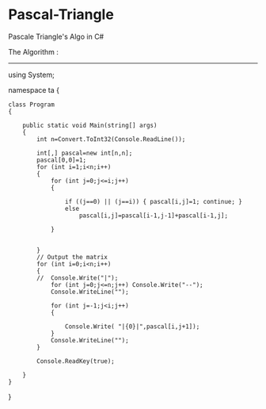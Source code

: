 # Pascal-Triangle
Pascale Triangle's Algo in C#

The Algorithm : 
*********************

using System;

namespace ta
{

	class Program
	{

		public static void Main(string[] args)
		{
			int n=Convert.ToInt32(Console.ReadLine());
			
			int[,] pascal=new int[n,n];
			pascal[0,0]=1;
			for (int i=1;i<n;i++)
			{
				for (int j=0;j<=i;j++)
				{
					
					if ((j==0) || (j==i)) { pascal[i,j]=1; continue; }
					else 
						pascal[i,j]=pascal[i-1,j-1]+pascal[i-1,j];
					
				}
			
				
			}
			// Output the matrix
			for (int i=0;i<n;i++)
			{
			//	Console.Write("|");
				for (int j=0;j<=n;j++) Console.Write("--");
				Console.WriteLine("");
				            
				for (int j=-1;j<i;j++)
				{
					
					Console.Write( "|{0}|",pascal[i,j+1]);
				}
				Console.WriteLine("");
			}
			
			Console.ReadKey(true);
			
		}
	}
}

